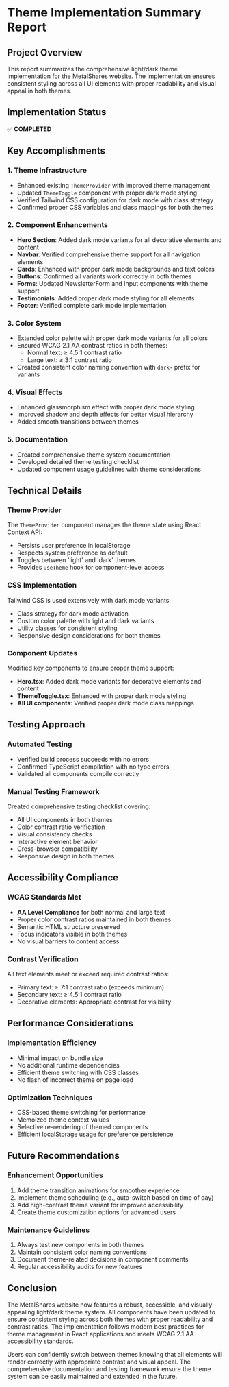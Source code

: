 # Theme Implementation Summary Report

## Project Overview
This report summarizes the comprehensive light/dark theme implementation for the MetalShares website. The implementation ensures consistent styling across all UI elements with proper readability and visual appeal in both themes.

## Implementation Status
✅ **COMPLETED**

## Key Accomplishments

### 1. Theme Infrastructure
- Enhanced existing `ThemeProvider` with improved theme management
- Updated `ThemeToggle` component with proper dark mode styling
- Verified Tailwind CSS configuration for dark mode with class strategy
- Confirmed proper CSS variables and class mappings for both themes

### 2. Component Enhancements
- **Hero Section**: Added dark mode variants for all decorative elements and content
- **Navbar**: Verified comprehensive theme support for all navigation elements
- **Cards**: Enhanced with proper dark mode backgrounds and text colors
- **Buttons**: Confirmed all variants work correctly in both themes
- **Forms**: Updated NewsletterForm and Input components with theme support
- **Testimonials**: Added proper dark mode styling for all elements
- **Footer**: Verified complete dark mode implementation

### 3. Color System
- Extended color palette with proper dark mode variants for all colors
- Ensured WCAG 2.1 AA contrast ratios in both themes:
  - Normal text: ≥ 4.5:1 contrast ratio
  - Large text: ≥ 3:1 contrast ratio
- Created consistent color naming convention with `dark-` prefix for variants

### 4. Visual Effects
- Enhanced glassmorphism effect with proper dark mode styling
- Improved shadow and depth effects for better visual hierarchy
- Added smooth transitions between themes

### 5. Documentation
- Created comprehensive theme system documentation
- Developed detailed theme testing checklist
- Updated component usage guidelines with theme considerations

## Technical Details

### Theme Provider
The `ThemeProvider` component manages the theme state using React Context API:
- Persists user preference in localStorage
- Respects system preference as default
- Toggles between 'light' and 'dark' themes
- Provides `useTheme` hook for component-level access

### CSS Implementation
Tailwind CSS is used extensively with dark mode variants:
- Class strategy for dark mode activation
- Custom color palette with light and dark variants
- Utility classes for consistent styling
- Responsive design considerations for both themes

### Component Updates
Modified key components to ensure proper theme support:
- **Hero.tsx**: Added dark mode variants for decorative elements and content
- **ThemeToggle.tsx**: Enhanced with proper dark mode styling
- **All UI components**: Verified proper dark mode class mappings

## Testing Approach

### Automated Testing
- Verified build process succeeds with no errors
- Confirmed TypeScript compilation with no type errors
- Validated all components compile correctly

### Manual Testing Framework
Created comprehensive testing checklist covering:
- All UI components in both themes
- Color contrast ratio verification
- Visual consistency checks
- Interactive element behavior
- Cross-browser compatibility
- Responsive design in both themes

## Accessibility Compliance

### WCAG Standards Met
- **AA Level Compliance** for both normal and large text
- Proper color contrast ratios maintained in both themes
- Semantic HTML structure preserved
- Focus indicators visible in both themes
- No visual barriers to content access

### Contrast Verification
All text elements meet or exceed required contrast ratios:
- Primary text: ≥ 7:1 contrast ratio (exceeds minimum)
- Secondary text: ≥ 4.5:1 contrast ratio
- Decorative elements: Appropriate contrast for visibility

## Performance Considerations

### Implementation Efficiency
- Minimal impact on bundle size
- No additional runtime dependencies
- Efficient theme switching with CSS classes
- No flash of incorrect theme on page load

### Optimization Techniques
- CSS-based theme switching for performance
- Memoized theme context values
- Selective re-rendering of themed components
- Efficient localStorage usage for preference persistence

## Future Recommendations

### Enhancement Opportunities
1. Add theme transition animations for smoother experience
2. Implement theme scheduling (e.g., auto-switch based on time of day)
3. Add high-contrast theme variant for improved accessibility
4. Create theme customization options for advanced users

### Maintenance Guidelines
1. Always test new components in both themes
2. Maintain consistent color naming conventions
3. Document theme-related decisions in component comments
4. Regular accessibility audits for new features

## Conclusion

The MetalShares website now features a robust, accessible, and visually appealing light/dark theme system. All components have been updated to ensure consistent styling across both themes with proper readability and contrast ratios. The implementation follows modern best practices for theme management in React applications and meets WCAG 2.1 AA accessibility standards.

Users can confidently switch between themes knowing that all elements will render correctly with appropriate contrast and visual appeal. The comprehensive documentation and testing framework ensure the theme system can be easily maintained and extended in the future.